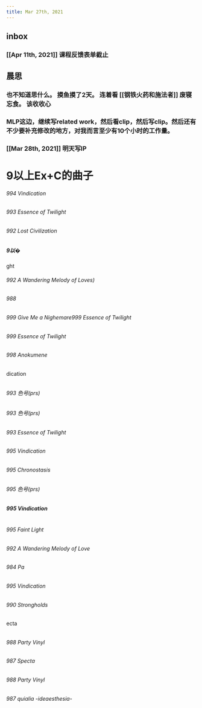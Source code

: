 ```yaml
---
title: Mar 27th, 2021
---
```


## inbox
### [[Apr 11th, 2021]] 课程反馈表单截止
## 晨思
### 也不知道思什么。 摸鱼摸了2天。 连着看 [[钢铁火药和施法者]] 废寝忘食。 该收收心
### MLP这边，继续写related work，然后看clip，然后写clip。然后还有不少要补充修改的地方，对我而言至少有10个小时的工作量。
### [[Mar 28th, 2021]] 明天写IP
# 9以上Ex+C的曲子
###### 994 Vindication
###### 993 Essence of Twilight
###### 992 Lost Civilization
##### 9以�
ght
###### 992 A Wandering Melody of Loves)
######
######
######
##
###### 988
###### 999 Give Me a Nighemare999 Essence of Twilight
###### 999 Essence of Twilight
###### 998 Anokumene
dication
######
###### 993 色号(prs)
###### 993 色号(prs)
######
###### 993 Essence of Twilight
###### 995 Vindication
###### 995 Chronostasis
###### 995 色号(prs)
##### 995 Vindication
#
###### 995 Faint Light
###### 992 A Wandering Melody of Love
######
######
###### 984 Pa
###### 995 Vindication
###### 990 Strongholds
ecta
######
###### 988 Party Vinyl
######
######
###### 987 Specta
###### 988 Party Vinyl
###### 987 quialia -ideaesthesia-

